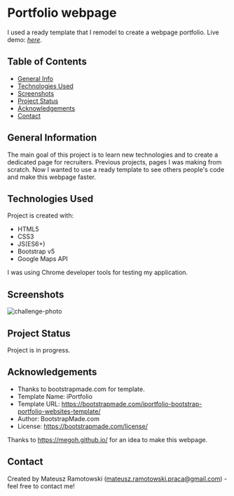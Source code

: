 # Portfolio webpage
I used a ready template that I remodel to create a webpage portfolio. Live demo: [_here_](https://mateusz-ramotowski-poland.github.io/portfolio-webpage/).

## Table of Contents
* [General Info](#general-information)
* [Technologies Used](#technologies-used)
* [Screenshots](#screenshots)
* [Project Status](#project-status)
* [Acknowledgements](#acknowledgements)
* [Contact](#contact)

## General Information
The main goal of this project is to learn new technologies and to create a dedicated page for recruiters. Previous projects, pages I was making from scratch. Now I wanted to use a ready template to see others people's code and make this webpage faster.

## Technologies Used
Project is created with:
* HTML5
* CSS3
* JS(ES6+)
* Bootstrap v5 
* Google Maps API

I was using Chrome developer tools for testing my application.
<!-- ## Features
- You can choose if You want to play with computer or other player.
- You can play on grid 3x3 and 5x5. 
- Game gives text information for player. -->

## Screenshots
![challenge-photo](https://user-images.githubusercontent.com/83215700/161537601-624cd48b-aea2-4283-a35a-708b2c7c82ed.PNG)

## Project Status
Project is in progress.

## Acknowledgements
- Thanks to bootstrapmade.com for template.
- Template Name: iPortfolio
- Template URL: https://bootstrapmade.com/iportfolio-bootstrap-portfolio-websites-template/
- Author: BootstrapMade.com
- License: https://bootstrapmade.com/license/

Thanks to https://megoh.github.io/ for an idea to make this webpage.

## Contact
Created by Mateusz Ramotowski (mateusz.ramotowski.praca@gmail.com) - feel free to contact me!
